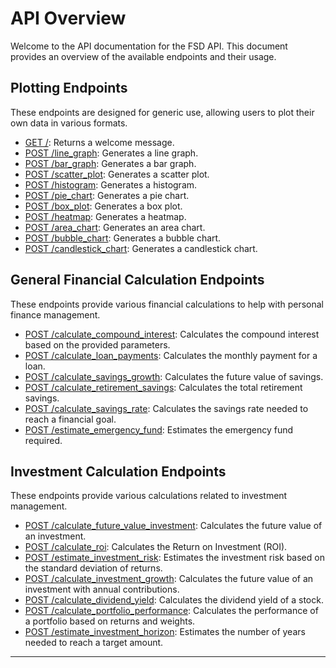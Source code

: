 # API Overview

Welcome to the API documentation for the FSD API. This document provides an overview of the available endpoints and their usage.

## Plotting Endpoints

These endpoints are designed for generic use, allowing users to plot their own data in various formats.

- [GET /](endpoints.md#get-): Returns a welcome message.
- [POST /line_graph](endpoints.md#post-line_graph): Generates a line graph.
- [POST /bar_graph](endpoints.md#post-bar_graph): Generates a bar graph.
- [POST /scatter_plot](endpoints.md#post-scatter_plot): Generates a scatter plot.
- [POST /histogram](endpoints.md#post-histogram): Generates a histogram.
- [POST /pie_chart](endpoints.md#post-pie_chart): Generates a pie chart.
- [POST /box_plot](endpoints.md#post-box_plot): Generates a box plot.
- [POST /heatmap](endpoints.md#post-heatmap): Generates a heatmap.
- [POST /area_chart](endpoints.md#post-area_chart): Generates an area chart.
- [POST /bubble_chart](endpoints.md#post-bubble_chart): Generates a bubble chart.
- [POST /candlestick_chart](endpoints.md#post-candlestick_chart): Generates a candlestick chart.

## General Financial Calculation Endpoints

These endpoints provide various financial calculations to help with personal finance management.

- [POST /calculate_compound_interest](endpoints.md#post-calculate_compound_interest): Calculates the compound interest based on the provided parameters.
- [POST /calculate_loan_payments](endpoints.md#post-calculate_loan_payments): Calculates the monthly payment for a loan.
- [POST /calculate_savings_growth](endpoints.md#post-calculate_savings_growth): Calculates the future value of savings.
- [POST /calculate_retirement_savings](endpoints.md#post-calculate_retirement_savings): Calculates the total retirement savings.
- [POST /calculate_savings_rate](endpoints.md#post-calculate_savings_rate): Calculates the savings rate needed to reach a financial goal.
- [POST /estimate_emergency_fund](endpoints.md#post-estimate_emergency_fund): Estimates the emergency fund required.

## Investment Calculation Endpoints

These endpoints provide various calculations related to investment management.

- [POST /calculate_future_value_investment](endpoints.md#post-calculate_future_value_investment): Calculates the future value of an investment.
- [POST /calculate_roi](endpoints.md#post-calculate_roi): Calculates the Return on Investment (ROI).
- [POST /estimate_investment_risk](endpoints.md#post-estimate_investment_risk): Estimates the investment risk based on the standard deviation of returns.
- [POST /calculate_investment_growth](endpoints.md#post-calculate_investment_growth): Calculates the future value of an investment with annual contributions.
- [POST /calculate_dividend_yield](endpoints.md#post-calculate_dividend_yield): Calculates the dividend yield of a stock.
- [POST /calculate_portfolio_performance](endpoints.md#post-calculate_portfolio_performance): Calculates the performance of a portfolio based on returns and weights.
- [POST /estimate_investment_horizon](endpoints.md#post-estimate_investment_horizon): Estimates the number of years needed to reach a target amount.

---
